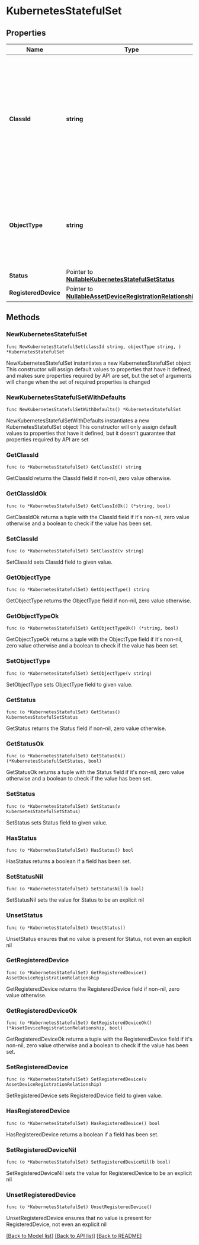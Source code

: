 # KubernetesStatefulSet

## Properties

Name | Type | Description | Notes
------------ | ------------- | ------------- | -------------
**ClassId** | **string** | The fully-qualified name of the instantiated, concrete type. This property is used as a discriminator to identify the type of the payload when marshaling and unmarshaling data. | [default to "kubernetes.StatefulSet"]
**ObjectType** | **string** | The fully-qualified name of the instantiated, concrete type. The value should be the same as the &#39;ClassId&#39; property. | [default to "kubernetes.StatefulSet"]
**Status** | Pointer to [**NullableKubernetesStatefulSetStatus**](KubernetesStatefulSetStatus.md) |  | [optional] 
**RegisteredDevice** | Pointer to [**NullableAssetDeviceRegistrationRelationship**](AssetDeviceRegistrationRelationship.md) |  | [optional] 

## Methods

### NewKubernetesStatefulSet

`func NewKubernetesStatefulSet(classId string, objectType string, ) *KubernetesStatefulSet`

NewKubernetesStatefulSet instantiates a new KubernetesStatefulSet object
This constructor will assign default values to properties that have it defined,
and makes sure properties required by API are set, but the set of arguments
will change when the set of required properties is changed

### NewKubernetesStatefulSetWithDefaults

`func NewKubernetesStatefulSetWithDefaults() *KubernetesStatefulSet`

NewKubernetesStatefulSetWithDefaults instantiates a new KubernetesStatefulSet object
This constructor will only assign default values to properties that have it defined,
but it doesn't guarantee that properties required by API are set

### GetClassId

`func (o *KubernetesStatefulSet) GetClassId() string`

GetClassId returns the ClassId field if non-nil, zero value otherwise.

### GetClassIdOk

`func (o *KubernetesStatefulSet) GetClassIdOk() (*string, bool)`

GetClassIdOk returns a tuple with the ClassId field if it's non-nil, zero value otherwise
and a boolean to check if the value has been set.

### SetClassId

`func (o *KubernetesStatefulSet) SetClassId(v string)`

SetClassId sets ClassId field to given value.


### GetObjectType

`func (o *KubernetesStatefulSet) GetObjectType() string`

GetObjectType returns the ObjectType field if non-nil, zero value otherwise.

### GetObjectTypeOk

`func (o *KubernetesStatefulSet) GetObjectTypeOk() (*string, bool)`

GetObjectTypeOk returns a tuple with the ObjectType field if it's non-nil, zero value otherwise
and a boolean to check if the value has been set.

### SetObjectType

`func (o *KubernetesStatefulSet) SetObjectType(v string)`

SetObjectType sets ObjectType field to given value.


### GetStatus

`func (o *KubernetesStatefulSet) GetStatus() KubernetesStatefulSetStatus`

GetStatus returns the Status field if non-nil, zero value otherwise.

### GetStatusOk

`func (o *KubernetesStatefulSet) GetStatusOk() (*KubernetesStatefulSetStatus, bool)`

GetStatusOk returns a tuple with the Status field if it's non-nil, zero value otherwise
and a boolean to check if the value has been set.

### SetStatus

`func (o *KubernetesStatefulSet) SetStatus(v KubernetesStatefulSetStatus)`

SetStatus sets Status field to given value.

### HasStatus

`func (o *KubernetesStatefulSet) HasStatus() bool`

HasStatus returns a boolean if a field has been set.

### SetStatusNil

`func (o *KubernetesStatefulSet) SetStatusNil(b bool)`

 SetStatusNil sets the value for Status to be an explicit nil

### UnsetStatus
`func (o *KubernetesStatefulSet) UnsetStatus()`

UnsetStatus ensures that no value is present for Status, not even an explicit nil
### GetRegisteredDevice

`func (o *KubernetesStatefulSet) GetRegisteredDevice() AssetDeviceRegistrationRelationship`

GetRegisteredDevice returns the RegisteredDevice field if non-nil, zero value otherwise.

### GetRegisteredDeviceOk

`func (o *KubernetesStatefulSet) GetRegisteredDeviceOk() (*AssetDeviceRegistrationRelationship, bool)`

GetRegisteredDeviceOk returns a tuple with the RegisteredDevice field if it's non-nil, zero value otherwise
and a boolean to check if the value has been set.

### SetRegisteredDevice

`func (o *KubernetesStatefulSet) SetRegisteredDevice(v AssetDeviceRegistrationRelationship)`

SetRegisteredDevice sets RegisteredDevice field to given value.

### HasRegisteredDevice

`func (o *KubernetesStatefulSet) HasRegisteredDevice() bool`

HasRegisteredDevice returns a boolean if a field has been set.

### SetRegisteredDeviceNil

`func (o *KubernetesStatefulSet) SetRegisteredDeviceNil(b bool)`

 SetRegisteredDeviceNil sets the value for RegisteredDevice to be an explicit nil

### UnsetRegisteredDevice
`func (o *KubernetesStatefulSet) UnsetRegisteredDevice()`

UnsetRegisteredDevice ensures that no value is present for RegisteredDevice, not even an explicit nil

[[Back to Model list]](../README.md#documentation-for-models) [[Back to API list]](../README.md#documentation-for-api-endpoints) [[Back to README]](../README.md)


